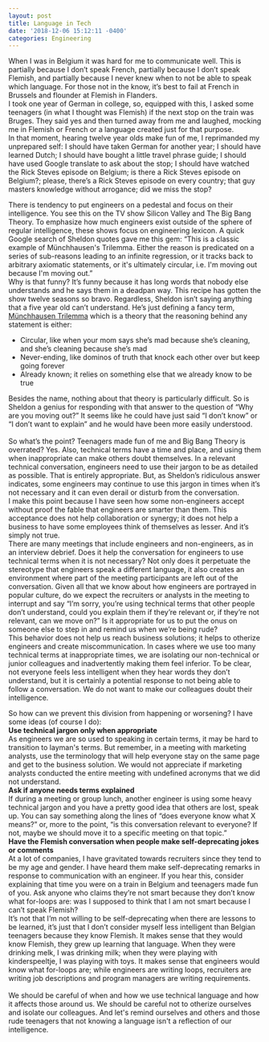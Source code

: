 ```yaml
---
layout: post
title: Language in Tech
date: '2018-12-06 15:12:11 -0400'
categories: Engineering
---
```


When I was in Belgium it was hard for me to communicate well. This is partially because I don’t speak French, partially because I don’t speak Flemish, and partially because I never knew when to not be able to speak which language. For those not in the know, it’s best to fail at French in Brussels and flounder at Flemish in Flanders.<br>
I took one year of German in college, so, equipped with this, I asked some teenagers (in what I thought was Flemish) if the next stop on the train was Bruges. They said yes and then turned away from me and laughed, mocking me in Flemish or French or a language created just for that purpose.<br>
In that moment, hearing twelve year olds make fun of me, I reprimanded my unprepared self: I should have taken German for another year; I should have learned Dutch; I should have bought a little travel phrase guide; I should have used Google translate to ask about the stop; I should have watched the Rick Steves episode on Belgium; is there a Rick Steves episode on Belgium?; please, there’s a Rick Steves episode on every country; that guy masters knowledge without arrogance; did we miss the stop?<br>

There is tendency to put engineers on a pedestal and focus on their intelligence. You see this on the TV show Silicon Valley and The Big Bang Theory. To emphasize how much engineers exist outside of the sphere of regular intelligence, these shows focus on engineering lexicon. A quick Google search of Sheldon quotes gave me this gem:  “This is a classic example of Münchhausen's Trilemma. Either the reason is predicated on a series of sub-reasons leading to an infinite regression, or it tracks back to arbitrary axiomatic statements, or it's ultimately circular, i.e. I'm moving out because I'm moving out.”<br>
Why is that funny? It’s funny because it has long words that nobody else understands and he says them in a deadpan way. This recipe has gotten the show twelve seasons so bravo. Regardless, Sheldon isn’t saying anything that a five year old can’t understand.  He’s just defining a fancy term, [Münchhausen Trilemma](https://en.wikipedia.org/wiki/Münchhausen_trilemma) which is a theory that the reasoning behind any statement is either:<br>
* Circular, like when your mom says she’s mad because she’s cleaning, and she’s cleaning because she’s mad <br>
* Never-ending, like dominos of truth that knock each other over but keep going forever <br>
* Already known;  it relies on something else that we already know to be true <br>

Besides the name, nothing about that theory is particularly difficult. So is Sheldon a genius for responding with that answer to the question of “Why are you moving out?” It seems like he could have just said “I don’t know” or “I don’t want to explain” and he would have been more easily understood.<br>
<br>
So what’s the point? Teenagers made fun of me and Big Bang Theory is overrated? Yes. Also, technical terms have a time and place, and using them when inappropriate can make others doubt themselves. In a relevant technical conversation, engineers need to use their jargon to be as detailed as possible. That is entirely appropriate.  But, as Sheldon’s ridiculous answer indicates, some engineers may continue to use this jargon in times when it’s not necessary and it can even derail or disturb from the conversation.<br>
I make this point because I have seen how some non-engineers accept without proof the fable that engineers are smarter than them. This acceptance does not help collaboration or synergy; it does not help a business to have some employees think of themselves as lesser. And it’s simply not true.<br>
There are many meetings that include engineers and non-engineers, as in an interview debrief. Does it help the conversation for engineers to use technical terms when it is not necessary? Not only does it perpetuate the stereotype that engineers speak a different language, it also creates an environment where part of the meeting participants are left out of the conversation. Given all that we know about how engineers are portrayed in popular culture, do we expect the recruiters or analysts in the meeting to interrupt and say “I’m sorry, you’re using technical terms that other people don’t understand, could you explain them if they’re relevant or, if they’re not relevant, can we move on?” Is it appropriate for us to put the onus on someone else to step in and remind us when we’re being rude?<br>
This behavior does not help us reach business solutions; it helps to otherize engineers and create miscommunication. In cases where we use too many technical terms at inappropriate times, we are isolating our non-technical or junior colleagues and inadvertently making them feel inferior. To be clear, not everyone feels less intelligent when they hear words they don’t understand, but it is certainly a potential response to not being able to follow a conversation. We do not want to make our colleagues doubt their intelligence.<br>

So how can we prevent this division from happening or worsening? I have some ideas (of course I do): <br>
**Use technical jargon only when appropriate** <br>
As engineers we are so used to speaking in certain terms, it may be hard to transition to layman's terms. But remember, in a meeting with marketing analysts, use the terminology that will help everyone stay on the same page and get to the business solution. We would not appreciate if marketing analysts conducted the entire meeting with undefined acronyms that we did not understand.<br>
**Ask if anyone needs terms explained**  <br>
If during a meeting or group lunch, another engineer is using some heavy technical jargon and you have a pretty good idea that others are lost, speak up. You can say something along the lines of “does everyone know what X means?” or, more to the point, “is this conversation relevant to everyone? If not, maybe we should move it to a specific meeting on that topic.”<br>
 **Have the Flemish conversation when people make self-deprecating jokes or comments** <br>
At a lot of companies, I have gravitated towards recruiters since they tend to be my age and gender. I have heard them make self-deprecating remarks in response to communication with an engineer. If you hear this, consider explaining that time you were on a train in Belgium and teenagers made fun of you. Ask anyone who claims they’re not smart because they don’t know what for-loops are: was I supposed to think that I am not smart because I can’t speak Flemish?<br>
It’s not that I’m not willing to be self-deprecating when there are lessons to be learned, it’s just that I don’t consider myself less intelligent than Belgian teenagers because they know Flemish. It makes sense that they would know Flemish, they grew up learning that language. When they were drinking melk, I was drinking milk; when they were playing with kinderspeeltje, I was playing with toys. It makes sense that engineers would know what for-loops are; while engineers are writing loops, recruiters are writing job descriptions and program managers are writing requirements.<br><br>
We should be careful of when and how we use technical language and how it affects those around us. We should be careful not to otherize ourselves and isolate our colleagues. And let's remind ourselves and others and those rude teenagers that not knowing a language isn't a reflection of our intelligence.
